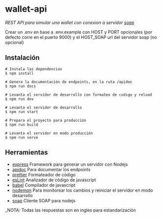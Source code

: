 # wallet-api

_REST API para simular una wallet con conexion a servidor [soap](https://github.com/gersvasqz/wallet-soap)_

Crear un .env en base a .env.example con HOST y PORT opcionales (por defecto corre en el puerto 9000) y el HOST_SOAP url del servidor soap (no opcional)

## Instalación
```
# Instala las dependencias
$ npm install

# Genera la documentación de endpoints, en la ruta /apidoc
$ npm run docs

# Levanta el servidor de desarrollo con formateo de codigo y reload
$ npm run dev

# Levanta el servidor de desarrollo
$ npm run start

# Prepara el proyecto para producción
$ npm run build

# Levanta el servidor en modo producción
$ npm run serve
``` 
## Herramientas
* [express](https://expressjs.com/es/) Framework para generar un servidor con Nodejs
* [apidoc](https://apidocjs.com/) Para documentar los endpoints
* [prettier](prettier.io) Formateador de código
* [esLint](eslint.org) Analizador de código de javascript
* [babel](https://babeljs.io/) Compilador de javascript
* [nodemon](https://nodemon.io/) Para monitorear los cambios y reiniciar el servidor en modo desarrollo
* [soap](https://www.npmjs.com/package/soap) Cliente SOAP para nodejs

_NOTA: Todas las respuestas son en ingles para estandarización
